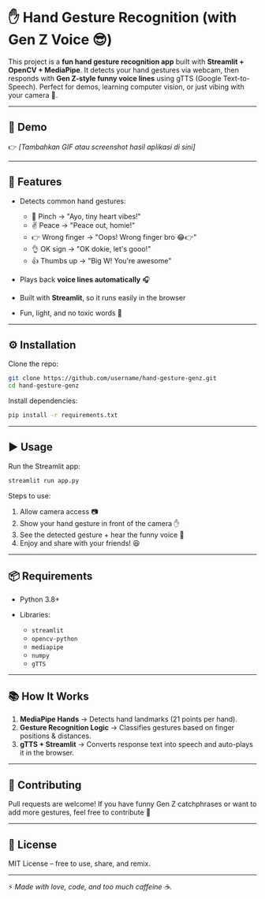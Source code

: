 # ✋ Hand Gesture Recognition (with Gen Z Voice 😎)

This project is a **fun hand gesture recognition app** built with **Streamlit + OpenCV + MediaPipe**.
It detects your hand gestures via webcam, then responds with **Gen Z-style funny voice lines** using gTTS (Google Text-to-Speech).
Perfect for demos, learning computer vision, or just vibing with your camera 🤙.

---

## 🎥 Demo

👉 *\[Tambahkan GIF atau screenshot hasil aplikasi di sini]*

---

## 🚀 Features

* Detects common hand gestures:

  * 🤏 Pinch → "Ayo, tiny heart vibes!"
  * ✌️ Peace → "Peace out, homie!"
  * 👉 Wrong finger → "Oops! Wrong finger bro 😂👉"
  * 👌 OK sign → "OK dokie, let's gooo!"
  * 👍 Thumbs up → "Big W! You're awesome"
* Plays back **voice lines automatically** 🎧
* Built with **Streamlit**, so it runs easily in the browser
* Fun, light, and no toxic words 💯

---

## ⚙️ Installation

Clone the repo:

```bash
git clone https://github.com/username/hand-gesture-genz.git
cd hand-gesture-genz
```

Install dependencies:

```bash
pip install -r requirements.txt
```

---

## ▶️ Usage

Run the Streamlit app:

```bash
streamlit run app.py
```

Steps to use:

1. Allow camera access 📷
2. Show your hand gesture in front of the camera ✋
3. See the detected gesture + hear the funny voice 🎤
4. Enjoy and share with your friends! 😆

---

## 📦 Requirements

* Python 3.8+
* Libraries:

  * `streamlit`
  * `opencv-python`
  * `mediapipe`
  * `numpy`
  * `gTTS`

---

## 📚 How It Works

1. **MediaPipe Hands** → Detects hand landmarks (21 points per hand).
2. **Gesture Recognition Logic** → Classifies gestures based on finger positions & distances.
3. **gTTS + Streamlit** → Converts response text into speech and auto-plays it in the browser.

---

## 🤝 Contributing

Pull requests are welcome!
If you have funny Gen Z catchphrases or want to add more gestures, feel free to contribute 🎉

---

## 📜 License

MIT License – free to use, share, and remix.

---

⚡ *Made with love, code, and too much caffeine ☕.*
